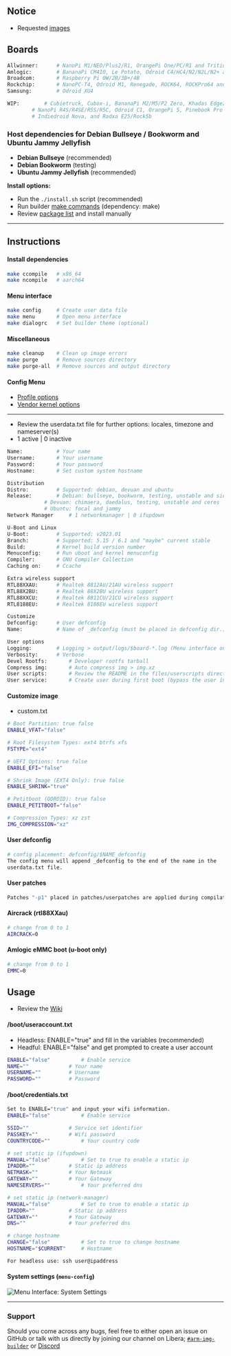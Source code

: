 ## Notice
* Requested [images](https://github.com/pyavitz/binary/releases/tag/images)

## Boards
```sh
Allwinner:      # NanoPi M1/NEO/Plus2/R1, OrangePi One/PC/R1 and Tritium
Amlogic:        # BananaPi CM4IO, Le Potato, Odroid C4/HC4/N2/N2L/N2+ and Radxa Zero
Broadcom:       # Raspberry Pi 0W/2B/3B+/4B
Rockchip:       # NanoPC-T4, Odroid M1, Renegade, ROCK64, ROCKPro64 and Tinkerboard
Samsung:        # Odroid XU4

WIP:		# Cubietruck, Cubox-i, BananaPi M2/M5/P2 Zero, Khadas Edge2
		# NanoPi R4S/R4SE/R5S/R5C, Odroid C1, OrangePi 5, Pinebook Pro
		# Indiedroid Nova, and Radxa E25/Rock5b
```

### Host dependencies for Debian Bullseye / Bookworm and Ubuntu Jammy Jellyfish
* **Debian Bullseye** (recommended)
* **Debian Bookworm** (testing)
* **Ubuntu Jammy Jellyfish** (recommended)

**Install options:**
* Run the `./install.sh` script (recommended)
* Run builder [make commands](https://github.com/pyavitz/debian-image-builder#install-dependencies) (dependency: make)
* Review [package list](https://raw.githubusercontent.com/pyavitz/debian-image-builder/feature/lib/.package.list) and install manually

---

## Instructions

#### Install dependencies

```sh
make ccompile   # x86_64
make ncompile   # aarch64
```

#### Menu interface

```sh
make config     # Create user data file
make menu       # Open menu interface
make dialogrc   # Set builder theme (optional)
```
#### Miscellaneous
```sh
make cleanup    # Clean up image errors
make purge      # Remove sources directory
make purge-all  # Remove sources and output directory
```
#### Config Menu
* [Profile options](https://github.com/pyavitz/debian-image-builder/wiki/Builder-profile)
* [Vendor kernel options](https://github.com/pyavitz/debian-image-builder/wiki/Building-vendor-kernels)

---

* Review the userdata.txt file for further options: locales, timezone and nameserver(s)
* 1 active | 0 inactive
```sh
Name:			# Your name
Username:		# Your username
Password:		# Your password
Hostname:		# Set custom system hostname

Distribution
Distro:			# Supported: debian, devuan and ubuntu
Release:		# Debian: bullseye, bookworm, testing, unstable and sid
			# Devuan: chimaera, daedalus, testing, unstable and ceres
			# Ubuntu: focal and jammy
Network Manager		# 1 networkmanager | 0 ifupdown

U-Boot and Linux
U-Boot:			# Supported: v2023.01
Branch:			# Supported: 5.15 / 6.1 and "maybe" current stable
Build:			# Kernel build version number
Menuconfig:		# Run uboot and kernel menuconfig
Compiler:		# GNU Compiler Collection
Caching on:		# Ccache

Extra wireless support
RTL88XXAU:		# Realtek 8812AU/21AU wireless support
RTL88X2BU:		# Realtek 88X2BU wireless support
RTL88XXCU:		# Realtek 8811CU/21CU wireless support
RTL8188EU:		# Realtek 8188EU wireless support

Customize
Defconfig:		# User defconfig
Name:			# Name of _defconfig (must be placed in defconfig dir.)

User options
Logging:		# Logging > output/logs/$board-*.log (Menu interface only)
Verbosity:		# Verbose
Devel Rootfs:		# Developer rootfs tarball
Compress img:		# Auto compress img > img.xz
User scripts:		# Review the README in the files/userscripts directory
User service:		# Create user during first boot (bypass the user information above)
```

#### Customize image
* custom.txt
```sh
# Boot Partition: true false
ENABLE_VFAT="false"

# Root Filesystem Types: ext4 btrfs xfs
FSTYPE="ext4"

# UEFI Options: true false
ENABLE_EFI="false"

# Shrink Image (EXT4 Only): true false
ENABLE_SHRINK="true"

# Petitboot (ODROID): true false
ENABLE_PETITBOOT="false"

# Compression Types: xz zst
IMG_COMPRESSION="xz"
```

#### User defconfig

```sh
# config placement: defconfig/$NAME_defconfig
The config menu will append _defconfig to the end of the name in the
userdata.txt file.
```
#### User patches

```sh
Patches "-p1" placed in patches/userpatches are applied during compilation.
```
#### Aircrack (rtl88XXau)

```sh
# change from 0 to 1
AIRCRACK=0
```
#### Amlogic eMMC boot (u-boot only)
```sh
# change from 0 to 1
EMMC=0
```
## Usage
* Review the [Wiki](https://github.com/pyavitz/debian-image-builder/wiki)
#### /boot/useraccount.txt
* Headless: ENABLE="true" and fill in the variables (recommended)
* Headful: ENABLE="false" and get prompted to create a user account
```sh
ENABLE="false"			# Enable service
NAME=""				# Your name
USERNAME=""			# Username
PASSWORD=""			# Password
```

#### /boot/credentials.txt
```sh
Set to ENABLE="true" and input your wifi information.
ENABLE="false"			# Enable service

SSID=""				# Service set identifier
PASSKEY=""			# Wifi password
COUNTRYCODE=""			# Your country code

# set static ip (ifupdown)
MANUAL="false"			# Set to true to enable a static ip
IPADDR=""			# Static ip address
NETMASK=""			# Your Netmask
GATEWAY=""			# Your Gateway
NAMESERVERS=""			# Your preferred dns

# set static ip (network-manager)
MANUAL="false"			# Set to true to enable a static ip
IPADDR=""			# Static ip address
GATEWAY=""			# Your Gateway
DNS=""				# Your preferred dns

# change hostname
CHANGE="false"			# Set to true to change hostname
HOSTNAME="$CURRENT"		# Hostname

For headless use: ssh user@ipaddress
```
#### System settings (`menu-config`)
<img src="https://i.imgur.com/oKDPNA1.png" alt="Menu Interface: System Settings" />

---

### Support

Should you come across any bugs, feel free to either open an issue on GitHub or talk with us directly by joining our channel on Libera; [`#arm-img-builder`](irc://irc.libera.chat/#arm-img-builder) or [Discord](https://discord.gg/mypJ7NW8BG)
